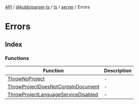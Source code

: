[API](../../../../../../../../packages.md) / [@kubb/parser-ts](../../../../../../index.md) / [ts](../../../../index.md) / [server](../../index.md) / Errors

# Errors

## Index

### Functions

| Function | Description |
| ------ | ------ |
| [ThrowNoProject](functions/ThrowNoProject.md) | - |
| [ThrowProjectDoesNotContainDocument](functions/ThrowProjectDoesNotContainDocument.md) | - |
| [ThrowProjectLanguageServiceDisabled](functions/ThrowProjectLanguageServiceDisabled.md) | - |
